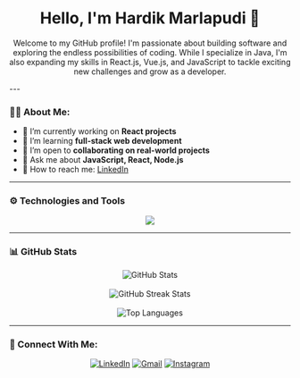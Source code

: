 <h1 align="center">Hello, I'm Hardik Marlapudi 👋</h1>
<p align="center">
  Welcome to my GitHub profile! I'm passionate about building software and exploring the endless possibilities of coding. While I specialize in Java, I'm also expanding my skills in React.js, Vue.js, and JavaScript to tackle exciting new challenges and grow as a developer.
</p>
---

### 🧑‍💻 About Me:

- 🔭 I’m currently working on **React projects**
- 🌱 I’m learning **full-stack web development**
- 🤝 I’m open to **collaborating on real-world projects**
- 💬 Ask me about **JavaScript, React, Node.js**
- 📧 How to reach me: [LinkedIn](https://www.linkedin.com/in/hardik-marlapudi-b47a14307/)

---

### ⚙️ Technologies and Tools

<p align="center">
  <img src="https://skillicons.dev/icons?i=html,css,js,react,vue,nodejs,express,mongodb,git,github,java,vscode" />
</p>

---

### 📊 GitHub Stats

<p align="center">
  <img src="https://github-readme-stats.vercel.app/api?username=HardikMarlapudi&show_icons=true&theme=tokyonight" alt="GitHub Stats" />
  <br><br>
  <img src="https://github-readme-streak-stats.herokuapp.com/?user=HardikMarlapudi&theme=tokyonight" alt="GitHub Streak Stats" />
  <br><br>
  <img src="https://github-readme-stats.vercel.app/api/top-langs/?username=HardikMarlapudi&layout=compact&theme=tokyonight" alt="Top Languages" />
</p>

---

### 🔗 Connect With Me:

<p align="center">
  <a href="https://www.linkedin.com/in/hardik-marlapudi-b47a14307/"><img src="https://img.shields.io/badge/LinkedIn-blue?style=for-the-badge&logo=linkedin&logoColor=white" alt="LinkedIn" /></a>
  <a href="mailto:hardik.a.marlapudi@gmail.com"><img src="https://img.shields.io/badge/Gmail-red?style=for-the-badge&logo=gmail&logoColor=white" alt="Gmail" /></a>
  <a href="https://www.instagram.com/hardik_marlapudi/"><img src="https://img.shields.io/badge/Instagram-pink?style=for-the-badge&logo=instagram&logoColor="pink" alt="Instagram" /></a>
</p>
